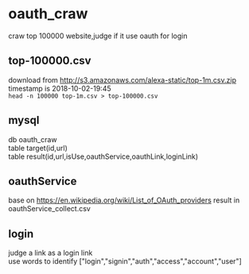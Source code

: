 # oauth_craw

craw top 100000 website,judge if it use oauth for login

## top-100000.csv 
download from http://s3.amazonaws.com/alexa-static/top-1m.csv.zip  
timestamp is 2018-10-02-19:45  
```head -n 100000 top-1m.csv > top-100000.csv```  

## mysql
db oauth_craw  
table target(id,url)  
table result(id,url,isUse,oauthService,oauthLink,loginLink)  

## oauthService
base on https://en.wikipedia.org/wiki/List_of_OAuth_providers
result in oauthService_collect.csv

## login
judge a link as a login link  
use words to identify
["login","signin","auth","access","account","user"]